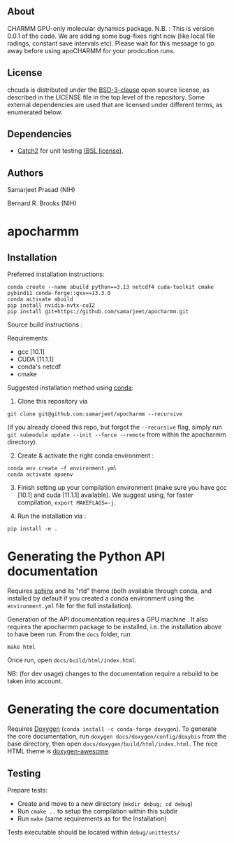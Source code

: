 ## About ##

CHARMM GPU-only molecular dynamics package.
N.B. : This is version 0.0.1 of the code. We are adding some bug-fixes right now (like local file radings, constant save intervals etc). Please wait for this message to go away before using apoCHARMM for your prodcution runs. 

## License ##

chcuda is distributed under the
[BSD-3-clause](https://opensource.org/licenses/BSD-3-Clause) open source
license, as described in the LICENSE file in the top level of the repository.
Some external dependencies are used that are licensed under different terms, as
enumerated below.

## Dependencies ##
* [Catch2](https://github.com/catchorg/Catch2) for unit testing
  [(BSL license)](https://opensource.org/licenses/BSL-1.0).

## Authors ##

Samarjeet Prasad (NIH)

Bernard R. Brooks (NIH)
# apocharmm


## Installation 


Preferred installation instructions:
```
conda create --name abuild python==3.13 netcdf4 cuda-toolkit cmake pybind11 conda-forge::gxx==13.3.0
conda activate abuild
pip install nvidia-nvtx-cu12
pip install git+https://github.com/samarjeet/apocharmm.git 
```

Source build instructions : 

Requirements:
* gcc [10.1]
* CUDA [11.1.1]
* conda's netcdf
* cmake 

<!-- gcc/CUDA pairs working : 10.1//11.1.1 -->

Suggested installation method using [conda](https://conda.io):

1. Clone this repository via 
```
git clone git@github.com:samarjeet/apocharmm --recursive
```
(if you already cloned this repo, but forgot the `--recursive` flag, simply run `git submodule update --init --force --remote` from within the apocharmm directory).

2. Create & activate the right conda environment : 
```
conda env create -f environment.yml
conda activate apoenv
```

3. Finish setting up your compilation environment (make sure you have gcc [10.1] and cuda [11.1.1] available). We suggest using, for faster compilation, `export MAKEFLAGS=-j`.

4. Run the installation via : 

```
pip install -e . 
```

# Generating the Python API documentation

Requires [sphinx](https://www.sphinx-doc.org/en/master/usage/quickstart.html) and its "rtd" theme (both available through conda, and installed by default if you created a conda environment using the `environment.yml` file for the full installation).

Generation of the API documentation requires a GPU machine <!-- because sphinx
is importing the module itself -->. It also requires the apocharmm package to
be installed, i.e. the installation above to have been run.
From the `docs` folder, run 
```
make html
```

Once run, open `docs/build/html/index.html`.

NB: (for dev usage) changes to the documentation require a rebuild to be taken into account.

# Generating the core documentation

Requires [Doxygen](https://doxygen.nl) (`conda install -c conda-forge doxygen`).
To generate the core documentation, run `doxygen docs/doxygen/config/doxybis` from the base directory, then open `docs/doxygen/build/html/index.html`.
The nice HTML theme is [doxygen-awesome](https://github.com/jothepro/doxygen-awesome-css).


## Testing

Prepare tests:

* Create and move to a new directory (`mkdir debug; cd debug`)
* Run `cmake ..` to setup the compilation within this subdir
* Run `make` (same requirements as for the Installation)

Tests executable should be located within `debug/unittests/`
